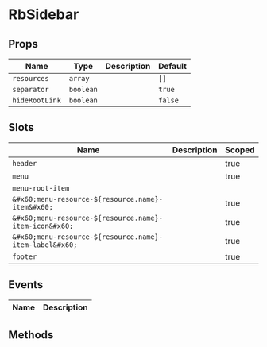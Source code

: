 # RbSidebar

> 

## Props

| Name | Type | Description | Default |
| ---- | ---- | ----------- | ------- |
| `resources` | `array` |  | `[]` |
| `separator` | `boolean` |  | `true` |
| `hideRootLink` | `boolean` |  | `false` |

## Slots

| Name | Description | Scoped |
| ---- | ----------- | ------ |
| `header` |  | true |
| `menu` |  | true |
| `menu-root-item` |  |  |
| `&#x60;menu-resource-${resource.name}-item&#x60;` |  | true |
| `&#x60;menu-resource-${resource.name}-item-icon&#x60;` |  | true |
| `&#x60;menu-resource-${resource.name}-item-label&#x60;` |  | true |
| `footer` |  | true |

## Events

| Name | Description |
| ---- | ----------- |

## Methods
